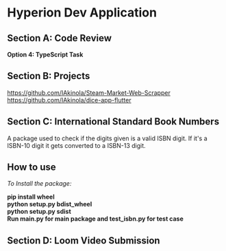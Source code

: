 # Hyperion Dev Application

## Section A: Code Review
**Option 4: TypeScript Task**

## Section B: Projects
https://github.com/IAkinola/Steam-Market-Web-Scrapper <br>
https://github.com/IAkinola/dice-app-flutter

## Section C: International Standard Book Numbers
A package used to check if the digits given is a valid ISBN digit. If it's a ISBN-10 digit it gets converted to a ISBN-13 digit.
## How to use 
_To Install the package:_ <br>

**pip install wheel<br>**
**python setup.py bdist_wheel<br>**
**python setup.py sdist<br>**
**Run main.py for main package and test_isbn.py for test case<br>**

## Section D: Loom Video Submission
